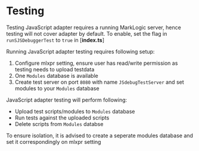 # Testing
Testing JavaScript adapter requires a running MarkLogic server, hence testing will not cover adapter by default. 
To enable, set the flag in `runSJSDebuggerTest` to `true` in [**index.ts**]

Running JavaScript adapter testing requires following setup:

1. Configure mlxpr setting, ensure user has read/write permission as testing needs to upload testdata
2. One `Modules` database is available
3. Create test server on port `8080` with name `JSdebugTestServer` and set modules to your `Modules` database

JavaScript adapter testing will perform following:
- Upload test scripts/modules to `Modules` database
- Run tests against the uploaded scripts
- Delete scripts from `Modules` databse

To ensure isolation, it is advised to create a seperate modules database and set it correspondingly on mlxpr setting